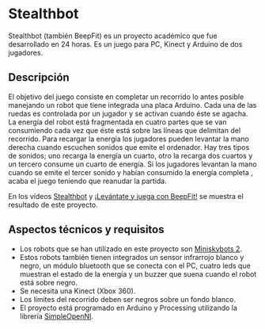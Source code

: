 # Stealthbot
Stealthbot (también BeepFit) es un proyecto académico que fue desarrollado en 24 horas. Es un juego para PC, Kinect y Arduino de dos jugadores. 

## Descripción
El objetivo del juego consiste en completar un recorrido lo antes posible manejando un robot que tiene integrada una placa Arduino.
Cada una de las ruedas es controlada por un jugador y se activan cuando éste se agacha. 
La energía del robot está fragmentada en cuatro partes que se van consumiendo cada vez que éste está sobre las líneas que delimitan del recorrido. 
Para recargar la energía los jugadores pueden levantar la mano derecha cuando escuchen sonidos que emite el ordenador. 
Hay tres tipos de sonidos; uno recarga la energía un cuarto, otro la recarga dos cuartos y un tercero consume un cuarto de energía. 
Si los jugadores levantan la mano cuando se emite el tercer sonido y habían consumido la energía completa , acaba el juego teniendo que reanudar la partida.

En los vídeos [Stealthbot](https://www.youtube.com/watch?v=5w83Eg9dmz8&t=10s) y [¡Levántate y juega con BeepFit!](https://www.youtube.com/watch?v=6wIDf4YJWPM) se muestra el resultado de este proyecto.


## Aspectos técnicos y requisitos
-	Los robots que se han utilizado en este proyecto son [Miniskybots 2](http://www.iearobotics.com/wiki/index.php?title=Miniskybot_2).
-	Estos robots también tienen integrados un sensor infrarrojo blanco y negro, un módulo bluetooth que se conecta con el PC, cuatro leds que muestran el estado de la energía y un buzzer que suena cuando el robot está sobre negro.
-	Se necesita una Kinect (Xbox 360).
-	Los límites del recorrido deben ser negros sobre un fondo blanco.
-	El proyecto está programado en Arduino y Processing utilizando la librería [SimpleOpenNI](http://openni.ru/files/simpleopenni/index.html).


